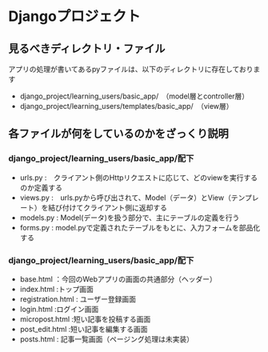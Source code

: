 # Djangoプロジェクト

## 見るべきディレクトリ・ファイル
アプリの処理が書いてあるpyファイルは、以下のディレクトリに存在しております
- django_project/learning_users/basic_app/　（model層とcontroller層）
- django_project/learning_users/templates/basic_app/　（view層）
   
## 各ファイルが何をしているのかをざっくり説明
### django_project/learning_users/basic_app/配下
- urls.py :　クライアント側のHttpリクエストに応じて、どのviewを実行するのか定義する
- views.py :　urls.pyから呼び出されて、Model（データ）とView（テンプレート）を結び付けてクライアント側に返却する
- models.py : Model(データ)を扱う部分で、主にテーブルの定義を行う
- forms.py : model.pyで定義されたテーブルをもとに、入力フォームを部品化する
### django_project/learning_users/basic_app/配下
- base.html ：今回のWebアプリの画面の共通部分（ヘッダー）
- index.html :トップ画面
- registration.html : ユーザー登録画面
- login.html :ログイン画面
- micropost.html :短い記事を投稿する画面
- post_edit.html :短い記事を編集する画面
- posts.html : 記事一覧画面（ページング処理は未実装）

